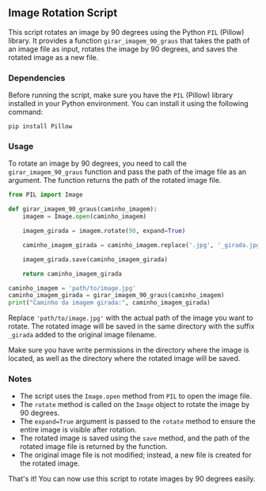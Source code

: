 ## Image Rotation Script

This script rotates an image by 90 degrees using the Python `PIL` (Pillow) library. It provides a function `girar_imagem_90_graus` that takes the path of an image file as input, rotates the image by 90 degrees, and saves the rotated image as a new file.

### Dependencies

Before running the script, make sure you have the `PIL` (Pillow) library installed in your Python environment. You can install it using the following command:

```shell
pip install Pillow
```

### Usage

To rotate an image by 90 degrees, you need to call the `girar_imagem_90_graus` function and pass the path of the image file as an argument. The function returns the path of the rotated image file.

```python
from PIL import Image

def girar_imagem_90_graus(caminho_imagem):
    imagem = Image.open(caminho_imagem)

    imagem_girada = imagem.rotate(90, expand=True)

    caminho_imagem_girada = caminho_imagem.replace('.jpg', '_girada.jpg')

    imagem_girada.save(caminho_imagem_girada)

    return caminho_imagem_girada

caminho_imagem = 'path/to/image.jpg'
caminho_imagem_girada = girar_imagem_90_graus(caminho_imagem)
print("Caminho da imagem girada:", caminho_imagem_girada)
```

Replace `'path/to/image.jpg'` with the actual path of the image you want to rotate. The rotated image will be saved in the same directory with the suffix `_girada` added to the original image filename.

Make sure you have write permissions in the directory where the image is located, as well as the directory where the rotated image will be saved.

### Notes

- The script uses the `Image.open` method from `PIL` to open the image file.
- The `rotate` method is called on the `Image` object to rotate the image by 90 degrees.
- The `expand=True` argument is passed to the `rotate` method to ensure the entire image is visible after rotation.
- The rotated image is saved using the `save` method, and the path of the rotated image file is returned by the function.
- The original image file is not modified; instead, a new file is created for the rotated image.

That's it! You can now use this script to rotate images by 90 degrees easily.
